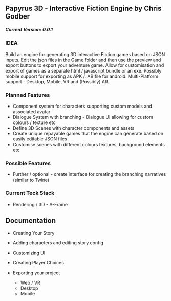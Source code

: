 ## Papyrus 3D - Interactive Fiction Engine by Chris Godber
##### Current Version: 0.0.1

### IDEA
Build an engine for generating 3D interactive Fiction games based on JSON inputs. 
Edit the json files in the Game folder and then use the preview and export buttons to export your adventure game.
Allow for customisation and export of games as a separate html / javascript bundle or an exe.
Possibly mobile support for exporting as APK /. AB file for android.
Multi-Platform support - Desktop, Mobile, VR and (Possibly) AR.

### Planned Features
* Component system for characters supporting custom models and associated avatar  
* Dialogue System with branching - Dialogue UI allowing for custom colours / texture etc
* Define 3D Scenes with character components and assets
* Create unique repayable games that the engine can generate based on easily editable JSON files
* Customise scenes with different colours textures, background elements etc

### Possible Features
* Further / optional - create interface for creating the branching narratives (similar to Twine) 

### Current Teck Stack
* Rendering / 3D - A-Frame

## Documentation

* Creating Your Story

* Adding characters and editing story config

* Customizing UI 

* Creating Player Choices

* Exporting your project 
  - Web / VR
  - Desktop
  - Mobile
